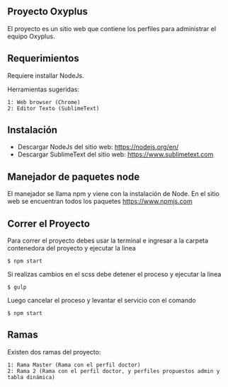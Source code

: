 ## Proyecto Oxyplus

El proyecto es un sitio web que contiene los perfiles para administrar el equipo Oxyplus.

## Requerimientos
Requiere installar NodeJs.

Herramientas sugeridas:
```
1: Web browser (Chrome)
2: Editor Texto (SublimeText)
```
## Instalación
- Descargar NodeJs del sitio web: https://nodejs.org/en/
- Descargar SublimeText del sitio web: https://www.sublimetext.com

## Manejador de paquetes node
El manejador se llama npm y viene con la instalación de Node. En el sitio web se encuentran todos los paquetes https://www.npmjs.com

## Correr el Proyecto

Para correr el proyecto debes usar la terminal e ingresar a la carpeta contenedora del proyecto y ejecutar la linea
```
$ npm start
```
Si realizas cambios en el scss debe detener el proceso y ejecutar la linea
```
$ gulp
```
Luego cancelar el proceso y levantar el servicio con el comando 
```
$ npm start
```

## Ramas
Existen dos ramas del proyecto:
```
1: Rama Master (Rama con el perfil doctor)
2: Rama 2 (Rama con el perfil doctor, y perfiles propuestos admin y tabla dinámica)
```
